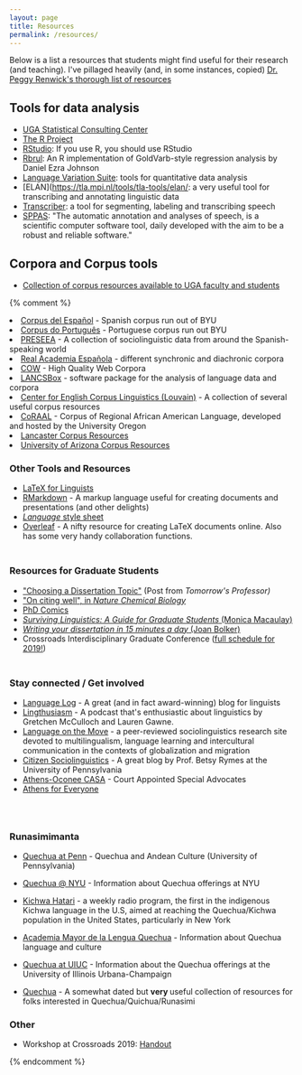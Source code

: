 ```yaml
---
layout: page
title: Resources
permalink: /resources/
---
```


Below is a list a resources that students might find useful for their research (and teaching). I've pillaged heavily (and, in some instances, copied) [Dr. Peggy Renwick's thorough list of resources](http://faculty.franklin.uga.edu/mrenwick/phonetics-phonology-resources)

## Tools for data analysis
- [UGA Statistical Consulting Center](http://www.stat.uga.edu/consulting)
- [The R Project](http://www.r-project.org/)
- [RStudio](https://www.rstudio.com/): If you use R, you should use RStudio
- [Rbrul](http://www.danielezrajohnson.com/rbrul.html): An R implementation of GoldVarb-style regression analysis by Daniel Ezra Johnson
- [Language Variation Suite](https://languagevariationsuite.shinyapps.io/Pages/): tools for quantitative data analysis
- [ELAN](https://tla.mpi.nl/tools/tla-tools/elan/: a very useful tool for transcribing and annotating linguistic data
- [Transcriber](http://trans.sourceforge.net/en/presentation.php): a tool for segmenting, labeling and transcribing speech
- [SPPAS](http://www.sppas.org/): "The automatic annotation and analyses of speech, is a scientific computer software tool, daily developed with the aim to be a robust and reliable software."

## Corpora and Corpus tools
- [Collection of corpus resources available to UGA faculty and students](http://research.franklin.uga.edu/linglab/corpora)

{% comment %}

<li><a href="http://www.corpusdelespanol.org/">Corpus del Español</a> - Spanish corpus run out of BYU</li>
	<li><a href="http://www.corpusdoportugues.org/">Corpus do Português</a> - Portuguese corpus run out BYU</li>
	<li><a href="http://preseea.linguas.net/">PRESEEA</a> - A collection of sociolinguistic data from around the Spanish-speaking world</li>
	<li><a href="http://www.rae.es/recursos/banco-de-datos">Real Academia Española</a> - different synchronic and diachronic corpora</li>
	<li><a href="https://www.webcorpora.org/">COW</a> - High Quality Web Corpora</li>
	<li><a href="http://corpora.lancs.ac.uk/lancsbox/">LANCSBox</a> -&nbsp;software package for the analysis of language data and corpora</li>
	<li><a href="https://uclouvain.be/en/research-institutes/ilc/cecl/corpora.html">Center for English Corpus Linguistics (Louvain)</a> - A collection of several useful corpus resources</li>
	<li><a href="http://lingtools.uoregon.edu/coraal/explorer/">CoRAAL</a> - Corpus of Regional African American Language, developed and hosted by the University Oregon</li>
	<li><a href="https://cqpweb.lancs.ac.uk/">Lancaster Corpus Resources</a></li>
	<li><a href="https://cesa.arizona.edu/links-other-sociolinguistic-corpora">University of Arizona Corpus Resources</a></li>
</ul>

<h3>Other Tools and Resources</h3>

<ul>
	<li><a href="http://www.essex.ac.uk/linguistics/external/clmt/latex4ling/">LaTeX for Linguists</a></li>
	<li><a href="https://rmarkdown.rstudio.com/">RMarkdown</a> - A markup language useful for creating documents and presentations (and other delights)</li>
	<li><a href="https://www.linguisticsociety.org/sites/default/files/style-sheet.pdf"><em>Language</em> style sheet</a>&nbsp;</li>
	<li><a href="http://www.overleaf.com">Overleaf</a> - A nifty resource for creating LaTeX documents online. Also has some very handy collaboration functions.</li>
</ul>

<h3><br />
Resources for Graduate Students</h3>

<ul>
	<li><a href="https://tomprof.stanford.edu/posting/1482">"Choosing a Dissertation Topic"</a>&nbsp;(Post from&nbsp;<em>Tomorrow's Professor)</em></li>
	<li><a href="http://www.nature.com/nchembio/journal/v6/n2/full/nchembio.310.html">"On citing well", in <em>Nature Chemical Biology</em></a></li>
	<li><a href="http://www.phdcomics.com/comics.php">PhD Comics</a></li>
	<li><a href="http://www.cascadilla.com/surviving.html"><em>Surviving Linguistics: A Guide for Graduate Students</em> (Monica Macaulay)</a></li>
	<li><a href="http://www.amazon.com/Writing-Your-Dissertation-Fifteen-Minutes/dp/080504891X"><em>Writing your dissertation in 15 minutes a day</em> (Joan Bolker)</a></li>
	<li>Crossroads Interdisciplinary Graduate Conference (<a data-entity-type="file" data-entity-uuid="c3ba600d-b92c-411c-be7b-44c281df087a" href="/chowe/sites/faculty.franklin.uga.edu.chowe/files/inline-files/Crossroads%20Graduate%20Conference%202019%20Schedule_0.pdf">full schedule for 2019!</a>)</li>
</ul>

<h3><br />
Stay connected / Get involved</h3>

<ul>
	<li><a href="http://languagelog.ldc.upenn.edu/nll/">Language Log</a> - A great (and in fact award-winning)&nbsp;blog for linguists</li>
	<li><a href="https://lingthusiasm.com/">Lingthusiasm</a> - A podcast that's enthusiastic about linguistics by Gretchen McCulloch and Lauren Gawne.</li>
	<li><a href="http://www.languageonthemove.com/#">Language on the Move</a> -&nbsp;a peer-reviewed sociolinguistics research site devoted to multilingualism, language learning and intercultural communication in the contexts of&nbsp;globalization and migration</li>
	<li><a href="https://citizensociolinguistics.com/">Citizen Sociolinguistics</a> - A great blog by Prof. Betsy Rymes at the University of Pennsylvania</li>
	<li><a href="http://www.athensoconeecasa.org/">Athens-Oconee CASA</a> - Court Appointed Special Advocates</li>
	<li><a href="https://athensforeveryone.com/">Athens for Everyone</a></li>
</ul>

<h3>&nbsp;</h3>

<h3>Runasimimanta</h3>

<ul>
	<li>
	<p><a href="https://web.sas.upenn.edu/quechua/">Quechua at Penn</a> - Quechua and Andean Culture (University of Pennsylvania)</p>
	</li>
	<li>
	<p><a href="https://as.nyu.edu/content/nyu-as/as/research-centers/clacs/quechua.html">Quechua @ NYU</a> - Information about Quechua offerings at NYU</p>
	</li>
	<li>
	<p><a href="https://kichwahatari.org/">Kichwa Hatari</a> -&nbsp;a weekly radio program, the first in the indigenous Kichwa language in the U.S, aimed at reaching the Quechua/Kichwa population in the United States, particularly in New York</p>
	</li>
	<li>
	<p><a href="http://amlq.org.pe/">Academia Mayor de la Lengua Quechua</a> - Information about Quechua language and culture</p>
	</li>
	<li>
	<p><a href="http://www.clacs.illinois.edu/quechua/">Quechua at UIUC</a> - Information about the Quechua offerings at the University of Illinois Urbana-Champaign</p>
	</li>
	<li>
	<p><a href="http://www.quechua.org.uk/">Quechua</a> - A somewhat dated but <strong>very </strong>useful collection of resources for folks interested in Quechua/Quichua/Runasimi</p>
	</li>
</ul>

<h3><strong>Other</strong></h3>

<ul>
	<li>
	<p>Workshop at Crossroads 2019: <a data-entity-type="file" data-entity-uuid="c45fd583-3829-4985-a1ba-8b3039d865a1" href="/chowe/sites/faculty.franklin.uga.edu.chowe/files/inline-files/CorpusWorkshop.LewisHowe.Handout.pdf">Handout</a></p>
	</li>
</ul>

{% endcomment %}
